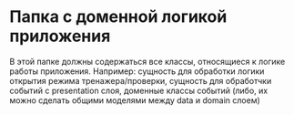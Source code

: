 # Папка с доменной логикой приложения 
В этой папке должны содержаться все классы, относящиеся к логике работы приложения. Например: сущность для обработки логики открытия режима тренажера/проверки, сущность для обработчки событий с presentation слоя, доменные классы событий (либо, их можно сделать общими моделями между data и domain слоем)
